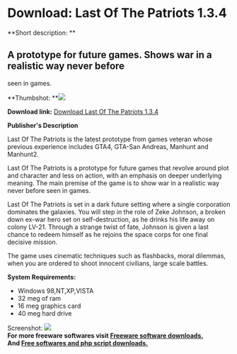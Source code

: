 # Download: Last Of The Patriots 1.3.4

**Short description: **

## A prototype for future games. Shows war in a realistic way never before
seen in games.

  
**Thumbshot: **![](http://www.freewarefiles.com/screenshot/lotp134_md.jpg)   
  
**Download link:** [Download Last Of The Patriots 1.3.4](http://freesoftwares.boysofts.com/Last-Of-The-Patriots_program_38467.html)  
  

**Publisher's Description**  
  

Last Of The Patriots is the latest prototype from games veteran whose previous
experience includes GTA4, GTA-San Andreas, Manhunt and Manhunt2.

Last Of The Patriots is a prototype for future games that revolve around plot
and character and less on action, with an emphasis on deeper underlying
meaning. The main premise of the game is to show war in a realistic way never
before seen in games.

Last Of The Patriots is set in a dark future setting where a single
corporation dominates the galaxies. You will step in the role of Zeke Johnson,
a broken down ex-war hero set on self-destruction, as he drinks his life away
on colony LV-21. Through a strange twist of fate, Johnson is given a last
chance to redeem himself as he rejoins the space corps for one final decisive
mission.

The game uses cinematic techniques such as flashbacks, moral dilemmas, when
you are ordered to shoot innocent civilians, large scale battles.

**System Requirements:**

  * Windows 98,NT,XP,VISTA 
  * 32 meg of ram 
  * 16 meg graphics card 
  * 40 meg hard drive 

  
  
Screenshot: ![](http://www.freewarefiles.com/screenshot/lotp134.jpg)  
**For more freeware softwares visit [Freeware software downloads.](http://freesoftwares.boysofts.com/)**   
**And [Free softwares and php script downloads.](http://www.boysofts.com/)**

